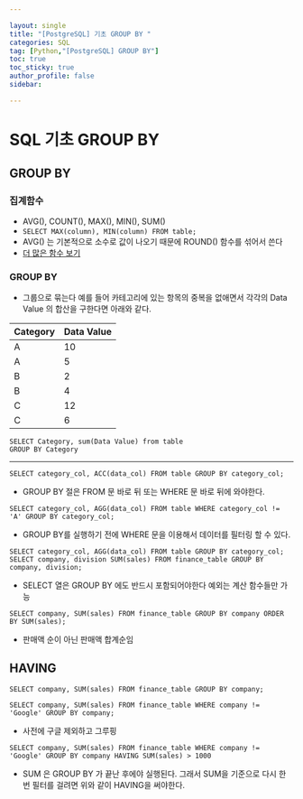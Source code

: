 ```yaml
---

layout: single
title: "[PostgreSQL] 기초 GROUP BY "
categories: SQL
tag: [Python,"[PostgreSQL] GROUP BY"]
toc: true
toc_sticky: true
author_profile: false
sidebar:

---
```

# SQL 기초 GROUP BY

## GROUP BY

### 집계함수
- AVG(), COUNT(), MAX(), MIN(), SUM()
- `SELECT MAX(column), MIN(column) FROM table;`
- AVG() 는 기본적으로 소수로 값이 나오기 때문에 ROUND() 함수를 섞어서 쓴다
- [더 많은 함수 보기](https://www.postgresql.org/docs/current/functions-aggregate.html)

### GROUP BY
- 그룹으로 묶는다 예를 들어 카테고리에 있는 항목의 중복을 없애면서 각각의 Data Value 의 합산을 구한다면 아래와 같다.

| Category | Data Value |
| -------- | ---------- |
| A        | 10         |
| A        | 5          |
| B        | 2          |
| B        | 4          |
| C        | 12         |
| C        | 6          | 

```postgreSQL
SELECT Category, sum(Data Value) from table
GROUP BY Category
```



--------
```PostgreSQL
SELECT category_col, ACC(data_col) FROM table GROUP BY category_col;
```
- GROUP BY 절은 FROM 문 바로 뒤 또는 WHERE 문 바로 뒤에 와야한다.

```postgresql
SELECT category_col, AGG(data_col) FROM table WHERE category_col != 'A' GROUP BY category_col;
```

- GROUP BY를 실행하기 전에 WHERE 문을 이용해서 데이터를 필터링 할 수 있다.
```postgresql
SELECT category_col, AGG(data_col) FROM table GROUP BY category_col;
SELECT company, division SUM(sales) FROM finance_table GROUP BY company, division;
```
- SELECT 열은 GROUP BY 에도 반드시 포함되어야한다 예외는 계산 함수들만 가능
```postgresql
SELECT company, SUM(sales) FROM finance_table GROUP BY company ORDER BY SUM(sales);
```
- 판매액 순이 아닌 판매액 합계순임

## HAVING

```postgresql
SELECT company, SUM(sales) FROM finance_table GROUP BY company;

SELECT company, SUM(sales) FROM finance_table WHERE company != 'Google' GROUP BY company;
```
- 사전에 구글 제외하고 그루핑

```postgresql
SELECT company, SUM(sales) FROM finance_table WHERE company != 'Google' GROUP BY company HAVING SUM(sales) > 1000
```
- SUM 은 GROUP BY 가 끝난 후에야 실행된다. 그래서 SUM을 기준으로 다시 한 번 필터를 걸려면 위와 같이 HAVING을 써야한다.

